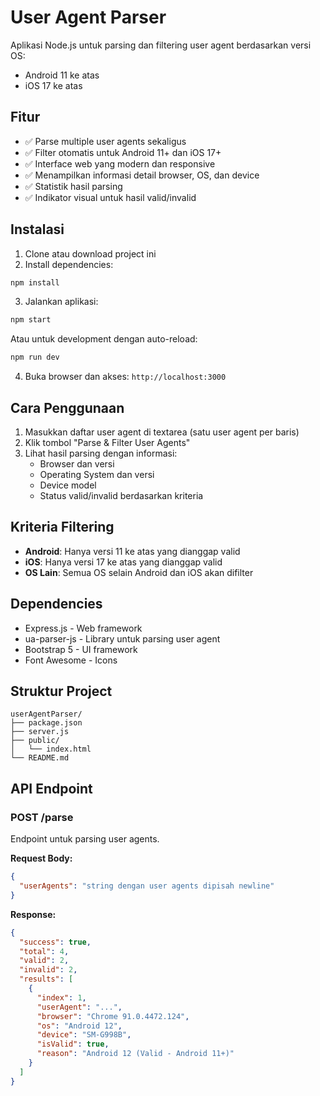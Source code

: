 # User Agent Parser

Aplikasi Node.js untuk parsing dan filtering user agent berdasarkan versi OS:
- Android 11 ke atas
- iOS 17 ke atas

## Fitur

- ✅ Parse multiple user agents sekaligus
- ✅ Filter otomatis untuk Android 11+ dan iOS 17+
- ✅ Interface web yang modern dan responsive
- ✅ Menampilkan informasi detail browser, OS, dan device
- ✅ Statistik hasil parsing
- ✅ Indikator visual untuk hasil valid/invalid

## Instalasi

1. Clone atau download project ini
2. Install dependencies:
```bash
npm install
```

3. Jalankan aplikasi:
```bash
npm start
```

Atau untuk development dengan auto-reload:
```bash
npm run dev
```

4. Buka browser dan akses: `http://localhost:3000`

## Cara Penggunaan

1. Masukkan daftar user agent di textarea (satu user agent per baris)
2. Klik tombol "Parse & Filter User Agents"
3. Lihat hasil parsing dengan informasi:
   - Browser dan versi
   - Operating System dan versi
   - Device model
   - Status valid/invalid berdasarkan kriteria

## Kriteria Filtering

- **Android**: Hanya versi 11 ke atas yang dianggap valid
- **iOS**: Hanya versi 17 ke atas yang dianggap valid
- **OS Lain**: Semua OS selain Android dan iOS akan difilter

## Dependencies

- Express.js - Web framework
- ua-parser-js - Library untuk parsing user agent
- Bootstrap 5 - UI framework
- Font Awesome - Icons

## Struktur Project

```
userAgentParser/
├── package.json
├── server.js
├── public/
│   └── index.html
└── README.md
```

## API Endpoint

### POST /parse
Endpoint untuk parsing user agents.

**Request Body:**
```json
{
  "userAgents": "string dengan user agents dipisah newline"
}
```

**Response:**
```json
{
  "success": true,
  "total": 4,
  "valid": 2,
  "invalid": 2,
  "results": [
    {
      "index": 1,
      "userAgent": "...",
      "browser": "Chrome 91.0.4472.124",
      "os": "Android 12",
      "device": "SM-G998B",
      "isValid": true,
      "reason": "Android 12 (Valid - Android 11+)"
    }
  ]
}
```
